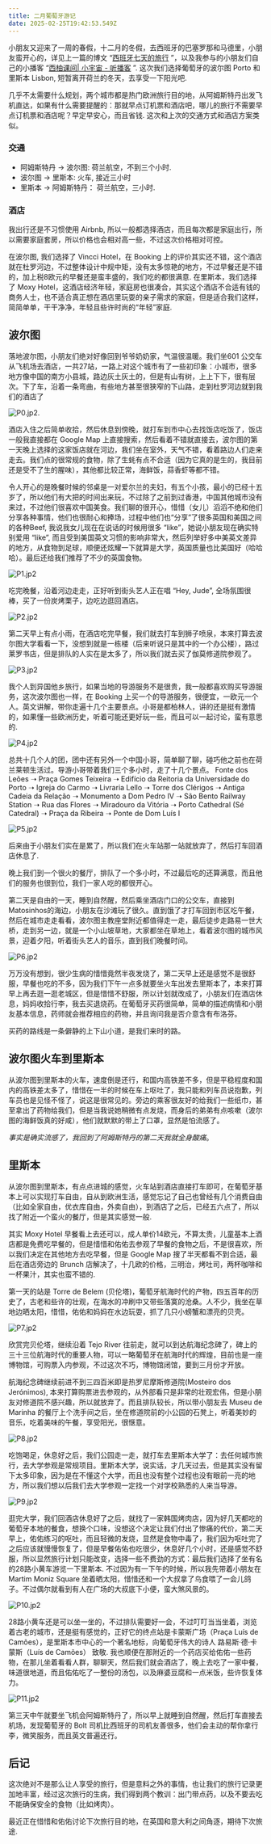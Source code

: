 ```yaml
---
title: 二月葡萄牙游记
date: 2025-02-25T19:42:53.549Z
---
```


小朋友又迎来了一周的春假，十二月的冬假，去西班牙的巴塞罗那和马德里，小朋友蛮开心的，详见上一篇的博文 “[西班牙七天的旅行](https://blog.minghe.me/blog/%E8%A5%BF%E7%8F%AD%E7%89%99%E4%B8%83%E5%A4%A9%E7%9A%84%E6%97%85%E8%A1%8C) ”，以及我参与的小朋友们自己的小播客 “​​[西柚课间| 小宇宙 - 听播客](https://www.xiaoyuzhoufm.com/podcast/63f9f6ec75918da323982e2c) ”.  这次我们选择葡萄牙的波尔图 Porto 和里斯本 Lisbon, 短暂离开荷兰的冬天，去享受一下阳光吧.

几乎不太需要什么规划，两个城市都是热门欧洲旅行目的地，从阿姆斯特丹出发飞机直达，如果有什么需要提醒的：那就早点订机票和酒店吧，哪儿的旅行不需要早点订机票和酒店呢？早定早安心，而且省钱. 这次和上次的交通方式和酒店方案类似。

### 交通

* 阿姆斯特丹 → 波尔图: 荷兰航空，不到三个小时.
* 波尔图 → 里斯本: 火车, 接近三小时
* 里斯本 → 阿姆斯特丹： 荷兰航空，三小时.

### 酒店

我出行还是不习惯使用 Airbnb, 所以一般都选择酒店，而且每次都是家庭出行，所以需要家庭套房，所以价格也会相对高一些，不过这次价格相对可控。

在波尔图, 我们选择了 Vincci Hotel，在 Booking 上的评价其实还不错，这个酒店就在杜罗河边，不过整体设计中规中矩，没有太多惊艳的地方，不过早餐还是不错的，加上税8欧元的早餐还是蛮丰盛的，我们吃的都很满意. 在里斯本，我们选择了 Moxy Hotel，这酒店经济年轻，家庭房也很凑合，其实这个酒店不合适有钱的商务人士，也不适合真正想在酒店里玩耍的亲子需求的家庭，但是适合我们这样，简简单单，干干净净，年轻且些许时尚的“年轻”家庭.

## 波尔图

落地波尔图，小朋友们绝对好像回到爷爷奶奶家，气温很温暖。我们坐601 公交车从飞机场去酒店，一共27站，一路上对这个城市有了一些初印象：小城市，很多地方像中国的南方小县城，路边灰土灰土的，但是有山有树，上上下下，很有层次。下了车，沿着一条弯曲，有些地方甚至很狭窄的下山路，走到杜罗河边就到我们的酒店了

![P0.jp2](https://github.com/metrue/Cofe/blob/main/assets/images/2025-02-25/1740514356850.jp2?raw=true).

酒店入住之后简单收拾，然后休息到傍晚，就打车到市中心去找饭店吃饭了，饭店一般我直接都在 Google Map 上直接搜索，然后看着不错就直接去，波尔图的第一天晚上选择的这家饭店就在河边，我们坐在室外，天气不错，看着路边人们走来走去。我们点的很常规的食物，除了生蚝有点不合适（因为它真的是生的，我目前还是受不了生的腥味），其他都比较正常，海鲜饭，蒜香虾等都不错。

令人开心的是晚餐时候的邻桌是一对爱尔兰的夫妇，有五个小孩，最小的已经十五岁了，所以他们有大把的时间出来玩，不过除了之前到过香港，中国其他城市没有来过，不过他们很喜欢中国美食。我们聊的很开心，惜惜（女儿）滔滔不绝和他们分享各种事情，他们也很耐心和捧场，过程中他们也“分享”了很多英国和美国之间的各种Beef, 我说我女儿现在在说话的时候用很多 “like”，她说小朋友现在确实特别爱用 “like”, 而且受到美国英文习惯的影响非常大，然后列举好多中美英文差异的地方，从食物到足球，顺便还炫耀一下就算是大学，英国质量也比美国好（哈哈哈）。最后还给我们推荐了不少的英国食物。

![P1.jp2](https://github.com/metrue/Cofe/blob/main/assets/images/2025-02-25/1740514382391.jp2?raw=true)

吃完晚餐，沿着河边走走，正好听到街头艺人正在唱 “Hey, Jude”, 全场氛围很棒，买了一份炭烤栗子，边吃边逛回酒店。

![P2.jp2](https://github.com/metrue/Cofe/blob/main/assets/images/2025-02-25/1740514398405.jp2?raw=true)

第二天早上有点小雨，在酒店吃完早餐，我们就去打车到狮子喷泉，本来打算去波尔图大学看看一下，没想到就是一栋楼（后来听说只是其中的一个办公楼），路过莱罗书店，但是排队的人实在是太多了，所以我们就去买了伽莫修道院参观了。

![P3.jp2](https://github.com/metrue/Cofe/blob/main/assets/images/2025-02-25/1740514422417.jp2?raw=true)

我个人到异国他乡旅行，如果当地的导游服务不是很贵，我一般都喜欢购买导游服务，这次波尔图也一样，在 Booking 上买一个的导游服务，很便宜，一欧元一个人。英文讲解，带你走遍十几个主要景点。小哥是都柏林人，讲的还是挺有激情的，如果懂一些欧洲历史，听着可能还更好玩一些，而且可以一起讨论，蛮有意思的. 

![P4.jp2](https://github.com/metrue/Cofe/blob/main/assets/images/2025-02-25/1740514435622.jp2?raw=true) 

总共十几个人的团，团中还有另外一个中国小哥，简单聊了聊，碰巧他之前也在荷兰莱顿生活过。导游小哥带着我们三个多小时，走了十几个景点。 Fonte dos Leões ➝ Praça Gomes Teixeira ➝ Edifício da Reitoria da Universidade do Porto ➝ Igreja do Carmo ➝ Livraria Lello ➝ Torre dos Clérigos ➝ Antiga Cadeia da Relação ➝ Monumento a Dom Pedro IV ➝ São Bento Railway Station ➝ Rua das Flores ➝ Miradouro da Vitória ➝ Porto Cathedral (Sé Catedral) ➝ Praça da Ribeira ➝ Ponte de Dom Luís I

![P5.jp2](https://github.com/metrue/Cofe/blob/main/assets/images/2025-02-25/1740514453577.jp2?raw=true)

后来由于小朋友们实在是累了，所以我们在火车站那一站就放弃了，然后打车回酒店休息了.

晚上我们到一个很火的餐厅，排队了一个多小时，不过最后吃的还算满意，而且他们的服务也很到位，我们一家人吃的都很开心。

第二天是自由的一天，睡到自然醒，然后乘坐酒店门口的公交车，直接到 Matosinhos的海边，小朋友在沙滩玩了很久。直到饿了才打车回到市区吃午餐，然后在城市走走看看，波尔图主教座堂附近都值得走一走，最后徒步走路易一世大桥，走到另一边，就是一个小山坡草地，大家都坐在草地上，看着波尔图的城市风景，迎着夕阳，听着街头艺人的音乐，直到我们晚餐时间。

![P6.jp2](https://github.com/metrue/Cofe/blob/main/assets/images/2025-02-25/1740514484399.jp2?raw=true)


万万没有想到，很少生病的惜惜竟然半夜发烧了，第二天早上还是感觉不是很舒服，早餐也吃的不多，因为我们下午一点多就要坐火车出发去里斯本了，本来打算早上再去逛一逛老城区，但是惜惜不舒服，所以计划就改成了，小朋友们在酒店休息，妈妈收拾行李，我去买退烧药。在葡萄牙买药很简单，简单的描述病情和小朋友基本信息，药师就会推荐相应的药物，并且询问我是否介意含有布洛芬。

买药的路线是一条僻静的上下山小道，是我们来时的路。

## 波尔图火车到里斯本

从波尔图到里斯本的火车，速度倒是还行，和国内高铁差不多，但是平稳程度和国内的高铁差太多了，惜惜在一半的时候在车上呕吐了，我只能和列车员说抱歉，列车员也是见怪不怪了，说这是很常见的。旁边的乘客很友好的给我们一些纸巾，甚至拿出了药物给我们，但是当我说她稍微有点发烧，而身后的弟弟有点咳嗽（波尔图的海鲜饭真的好咸），他们就默默的带上了口罩，显然是怕流感了。

*事实是确实流感了，我回到了阿姆斯特丹的第二天我就全身酸痛*。

## 里斯本

从波尔图到里斯本，有点点进城的感觉，火车站到酒店直接打车即可，在葡萄牙基本上可以实现打车自由，自从到欧洲生活，感觉忘记了自己也曾经有几个消费自由（比如全家自由，优衣库自由，外卖自由），到酒店了之后，已经五六点了，所以找了附近一个蛮火的餐厅，但是其实感觉一般.

其实 Moxy Hotel 早餐看上去还可以，成人单价14欧元，不算太贵，儿童基本上酒店都是免费吃早餐的，但是惜惜和佑佑去参观了早餐的食物之后，不是很喜欢，所以我们决定在其他地方去吃早餐，但是 Google Map 搜了半天都看不到合适，最后在酒店旁边的 Brunch 店解决了，十几欧的价格，三明治，烤吐司，两杯咖啡和一杯果汁，其实也蛮不错的.

第一天的站是 Torre de Belem (贝伦塔)，葡萄牙航海时代的产物，四五百年的历史了，古老和些许的壮观，在海水的冲刷中又带些落寞的沧桑。人不少，我坐在草地边晒太阳，惜惜，佑佑和妈妈在水边玩耍，抓了几只小螃蟹和漂亮的贝壳。

![P7.jp2](https://github.com/metrue/Cofe/blob/main/assets/images/2025-02-25/1740514541224.jp2?raw=true)

欣赏完贝伦塔，继续沿着 Tejo River 往前走，就可以到达航海纪念碑了，碑上的三十三位航海时代的重要人物，可以一略葡萄牙在航海时代的辉煌，目前也是一座博物馆，可购票入内参观，不过这次不巧，博物馆闭馆，要到三月份才开放。

航海纪念碑继续前进不到三四百米即是热罗尼摩斯修道院(Mosteiro dos Jerónimos), 本来打算购票进去参观的，从外部看只是非常的壮观宏伟，但是小朋友对修道院不感兴趣，所以就放弃了。而且排队较长，所以带小朋友去 Museu de Marinha 的餐厅上个洗手间之后，坐在修道院前的小公园的石凳上，听着美妙的音乐，吃着美味的午餐，享受阳光，很惬意。

![P8.jp2](https://github.com/metrue/Cofe/blob/main/assets/images/2025-02-25/1740514557661.jp2?raw=true)

吃饱喝足，休息好之后，我们公园走一走，就打车去里斯本大学了：去任何城市旅行，去大学参观是常规项目。里斯本大学，说实话，才几天过去，但是其实没有留下太多印象，因为是在不懂这个大学，而且也没有整个过程也没有眼前一亮的地方，所以我们想以后我们去大学参观一定找一个对学校熟悉的人来当导游。

![P9.jp2](https://github.com/metrue/Cofe/blob/main/assets/images/2025-02-25/1740514568788.jp2?raw=true)

逛完大学，我们回酒店休息好了之后，就找了一家韩国烤肉店，因为好几天都吃的葡萄牙本地的餐食，想换个口味，没想这个决定让我们付出了惨痛的代价，第二天早上，佑佑练习的呕吐，而且轻微的发烧，显然是食物中毒了，我们因为呕吐完了之后应该就慢慢恢复了，但是早餐佑佑也吃很少，休息好几个小时，还是感觉不舒服，所以显然旅行计划只能改变，选择一些不费劲的方式：最后我们选择了坐有名的28路小黄车游览一下里斯本. 不过因为有一下午的时候，所以我先带着小朋友在 Martim Moniz Square 坐着晒太阳，惜惜还和一个大叔拿了鸟食喂了一会儿鸽子。不过偶尔就看到有人在广场的大叔底下小便，蛮大煞风景的。

![P10.jp2](https://github.com/metrue/Cofe/blob/main/assets/images/2025-02-25/1740514582240.jp2?raw=true)

28路小黄车还是可以坐一坐的，不过排队需要好一会，不过叮叮当当坐着，浏览着古老的城市，还是挺有感觉的，正好它的终点站是卡蒙斯广场（Praça Luís de Camões），是里斯本市中心的一个著名地标，向葡萄牙伟大的诗人 路易斯·德·卡蒙斯（Luís de Camões） 致敬.  我也顺便在那附近的一个药店买给佑佑一些药物，在那儿坐着看看人群，聊聊天，然后我们就会酒店了，晚上去吃了一家中餐，味道很地道，而且佑佑吃了一整份的汤包，以及麻婆豆腐和一点米饭，些许恢复体力。

![P11.jp2](https://github.com/metrue/Cofe/blob/main/assets/images/2025-02-25/1740514592708.jp2?raw=true)

第三天中午就要坐飞机会阿姆斯特丹了，所以早上就睡到自然醒，然后打车直接去机场，发现葡萄牙的 Bolt 司机比西班牙的司机友善很多，他们会主动的帮你拿行李，微笑服务，而且英文普遍还行。

## 后记

这次绝对不是那么让人享受的旅行，但是意料之外的事情，也让我们的旅行记录更加地丰富，经过这次旅行的生病，我们得到两个教训：出门带点药，以及不要去吃不能确保安全的食物（比如烤肉）。

最近正在惜惜和佑佑讨论下次旅行目的地，在英国和意大利之间角逐，期待下次旅途.